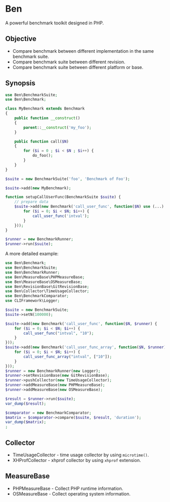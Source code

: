 Ben
================================
A powerful benchmark toolkit designed in PHP.



Objective
------------

- Compare benchmark between different implementation in the same benchmark suite.
- Compare benchmark suite between different revision.
- Compare benchmark suite between different platform or base.


Synopsis
-----------

```php
use Ben\BenchmarkSuite;
use Ben\Benchmark;

class MyBenchmark extends Benchmark
{
    public function __construct()
    {
        parent::__construct('my_foo');
    }

    public function call($N)
    {
        for ($i = 0 ; $i < $N ; $i++) {
            do_foo();
        }
    }
}

$suite = new BenchmarkSuite('foo', 'Benchmark of Foo');

$suite->add(new MyBenchmark);

function setupCallUserFunc(BenchmarkSuite $suite) {
    // prepare data
    $suite->add(new Benchmark('call_user_func', function($N) use (...) {
        for ($i = 0; $i < $N; $i++) {
            call_user_func('intval');
        }
    }));
}

$runner = new BenchmarkRunner;
$runner->run($suite);
```

A more detailed example:

```php
use Ben\Benchmark;
use Ben\BenchmarkSuite;
use Ben\BenchmarkRunner;
use Ben\MeasureBase\PHPMeasureBase;
use Ben\MeasureBase\OSMeasureBase;
use Ben\RevisionBase\GitRevisionBase;
use Ben\Collector\TimeUsageCollector;
use Ben\BenchmarkComparator;
use CLIFramework\Logger;

$suite = new BenchmarkSuite;
$suite->setN(100000);

$suite->add(new Benchmark('call_user_func', function($N, $runner) {
    for ($i = 0; $i < $N; $i++) {
        call_user_func("intval", "10");
    }
}));
$suite->add(new Benchmark('call_user_func_array', function($N, $runner) {
    for ($i = 0; $i < $N; $i++) {
        call_user_func_array("intval", ["10"]);
    }
}));
$runner = new BenchmarkRunner(new Logger);
$runner->setRevisionBase(new GitRevisionBase);
$runner->pushCollector(new TimeUsageCollector);
$runner->addMeasureBase(new PHPMeasureBase);
$runner->addMeasureBase(new OSMeasureBase);

$result = $runner->run($suite);
var_dump($result); 

$comparator = new BenchmarkComparator;
$matrix = $comparator->compare($suite, $result, 'duration');
var_dump($matrix);
;
```

Collector
------------------------

- TimeUsageCollector - time usage collector by using `microtime()`.
- XHProfCollector - xhprof collector by using `xhprof` extension.


MeasureBase
------------------------

- PHPMeasureBase - Collect PHP runtime information.
- OSMeasureBase - Collect operating system information.





